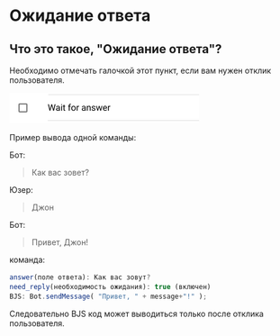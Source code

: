# Ожидание ответа

## Что это такое, "Ожидание ответа"?

Необходимо отмечать галочкой этот пункт, если вам нужен отклик пользователя.

![Может быть модифицирован в поле для редактирования команды](../.gitbook/assets/image%20%283%29.png)

Пример вывода одной команды:

Бот:

> Как вас зовет?

Юзер:

> Джон

Бот:

> Привет, Джон!

команда:

```javascript
answer(поле ответа): Как вас зовут?
need_reply(необходимость ожидания): true (включен)
BJS: Bot.sendMessage( "Привет, " + message+"!" );
```

Следовательно BJS код может выводиться только после отклика пользователя.